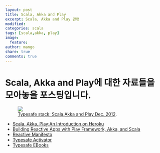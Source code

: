```yaml
---
layout: post
title: Scala, Akka and Play
excerpt: Scala, Akka and Play 관련
modified:
categories: scala
tags: [scala,akka, play]
image:
  feature:
author: mango
share: true
comments: true  
---
```


# Scala, Akka and Play에 대한 자료들을 모아놓을 포스팅입니다.

<figure>
	<a href="http://www.slideshare.net/bancek/typesafe-stack-scala-akka-and-play"><img src="http://image.slidesharecdn.com/typesafe-121220074433-phpapp02/95/typesafe-stack-scala-akka-and-play-1-638.jpg?cb=1356660465"></a>
	<figcaption><a href="http://www.slideshare.net/bancek/typesafe-stack-scala-akka-and-play">Typesafe stack: Scala,Akka and Play Dec. 2012</a>.</figcaption>
</figure>

* [Scala, Akka, Play:An Introduction on Heroku](http://www.slideshare.net/havocp/scala-akka-and-play-an-introduction-on-heroku)
* [Building Reactive Apps with Play Framework, Akka, and Scala](https://vimeo.com/78892176)
* [Reactive Manifesto](http://www.reactivemanifesto.org/)
* [Typesafe Activator](https://www.typesafe.com/activator/download)
* [Typesafe EBooks](http://www.typesafe.com/resources/e-books)
